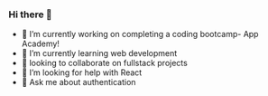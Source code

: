 ### Hi there 👋

- 🔭 I’m currently working on completing a coding bootcamp- App Academy!
- 🌱 I’m currently learning web development
- 👯 looking to collaborate on fullstack projects
- 🤔 I’m looking for help with React
- 💬 Ask me about authentication
<!--
**Keipara/Keipara** is a ✨ _special_ ✨ repository because its `README.md` (this file) appears on your GitHub profile.

Here are some ideas to get you started:

- 🔭 I’m currently working on ...
- 🌱 I’m currently learning ...
- 👯 I’m looking to collaborate on ...
- 🤔 I’m looking for help with ...
- 💬 Ask me about ...
- 📫 How to reach me: ...
- 😄 Pronouns: ...
- ⚡ Fun fact: ...
-->
